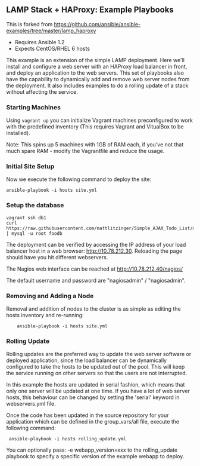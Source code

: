 LAMP Stack + HAProxy: Example Playbooks
-----------------------------------------------------------------------------

This is forked from https://github.com/ansible/ansible-examples/tree/master/lamp_haproxy

- Requires Ansible 1.2
- Expects CentOS/RHEL 6 hosts

This example is an extension of the simple LAMP deployment. Here we'll install
and configure a web server with an HAProxy load balancer in front, and deploy
an application to the web servers. This set of playbooks also have the
capability to dynamically add and remove web server nodes from the deployment.
It also includes examples to do a rolling update of a stack without affecting
the service.

### Starting Machines

Using `vagrant up` you can initialize Vagrant machines preconfigured to work
with the predefined inventory (This requires Vagrant and VitualBox to be installed).

Note: This spins up 5 machines with 1GB of RAM each, if you've not that much spare
RAM - modify the Vagrantfile and reduce the usage.

### Initial Site Setup

Now we execute the following command to deploy the site:

```
ansible-playbook -i hosts site.yml
```

### Setup the database

```
vagrant ssh db1
curl https://raw.githubusercontent.com/mattlitzinger/Simple_AJAX_Todo_List/master/task_list.sql | mysql -u root foodb
```

The deployment can be verified by accessing the IP address of your load
balancer host in a web browser: http://10.78.212.30. Reloading the page
should have you hit different webservers.

The Nagios web interface can be reached at http://10.78.212.40/nagios/

The default username and password are "nagiosadmin" / "nagiosadmin".

### Removing and Adding a Node

Removal and addition of nodes to the cluster is as simple as editing the
hosts inventory and re-running:

        ansible-playbook -i hosts site.yml

### Rolling Update

Rolling updates are the preferred way to update the web server software or
deployed application, since the load balancer can be dynamically configured
to take the hosts to be updated out of the pool. This will keep the service
running on other servers so that the users are not interrupted.

In this example the hosts are updated in serial fashion, which means that
only one server will be updated at one time. If you have a lot of web server
hosts, this behaviour can be changed by setting the 'serial' keyword in
webservers.yml file.

Once the code has been updated in the source repository for your application
which can be defined in the group_vars/all file, execute the following
command:

	 ansible-playbook -i hosts rolling_update.yml

You can optionally pass: -e webapp_version=xxx to the rolling_update
playbook to specify a specific version of the example webapp to deploy.
